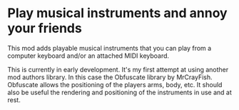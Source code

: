 # Play musical instruments and annoy your friends

This mod adds playable musical instruments that you can play from a computer keyboard and/or an attached MIDI keyboard.

This is currently in early development. It's my first attempt at using another mod authors library. In this case the
Obfuscate library by MrCrayFish. Obfuscate allows the positioning of the players arms, body, etc. It should also
be useful the rendering and positioning of the instruments in use and at rest.

